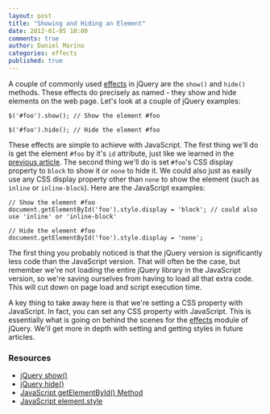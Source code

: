 ```yaml
---
layout: post
title: "Showing and Hiding an Element"
date: 2012-01-05 10:00
comments: true
author: Daniel Marino
categories: effects
published: true
---
```


A couple of commonly used [effects](http://api.jquery.com/category/effects/) in jQuery are the <code>show()</code> and <code>hide()</code> methods. These effects do precisely as named - they show and hide elements on the web page. Let's look at a couple of jQuery examples:

    $('#foo').show(); // Show the element #foo

    $('#foo').hide(); // Hide the element #foo

These effects are simple to achieve with JavaScript. The first thing we'll do is get the element <code>#foo</code> by it's <code>id</code> attribute, just like we learned in the [previous article](/articles/get-element-by-id/). The second thing we'll do is set <code>#foo</code>'s CSS display property to <code>block</code> to show it or <code>none</code> to hide it. We could also just as easily use any CSS display property other than <code>none</code> to show the element (such as <code>inline</code> or <code>inline-block</code>). Here are the JavaScript examples:

    // Show the element #foo
    document.getElementById('foo').style.display = 'block'; // could also use 'inline' or 'inline-block'

    // Hide the element #foo
    document.getElementById('foo').style.display = 'none';

The first thing you probably noticed is that the jQuery version is significantly less code than the JavaScript version. That will often be the case, but remember we're not loading the entire jQuery library in the JavaScript version, so we're saving ourselves from having to load all that extra code. This will cut down on page load and script execution time.

A key thing to take away here is that we're setting a CSS property with JavaScript. In fact, you can set any CSS property with JavaScript. This is essentially what is going on behind the scenes for the [effects](http://api.jquery.com/category/effects/) module of jQuery. We'll get more in depth with setting and getting styles in future articles.

### Resources

- [jQuery show()](http://api.jquery.com/show/)
- [jQuery hide()](http://api.jquery.com/hide/)
- [JavaScript getElementById() Method](https://developer.mozilla.org/en/DOM/document.getElementById)
- [JavaScript element.style](https://developer.mozilla.org/en/DOM/element.style)